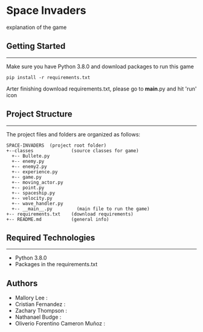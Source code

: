 # Space Invaders
explanation of the game

## Getting Started
---
Make sure you have Python 3.8.0 and download packages to run this game
```
pip install -r requirements.txt
```
Arter finishing download requirements.txt, please go to __main__.py and hit 'run' icon

## Project Structure
---
The project files and folders are organized as follows:
```
SPACE-INVADERS  (project root folder)
+--classes              (source classes for game)
  +-- Bullete.py  
  +-- enemy.py
  +-- enemy2.py
  +-- experience.py
  +-- game.py
  +-- moving_actor.py
  +-- point.py
  +-- spaceship.py
  +-- velocity.py
  +-- wave_handler.py
  +-- __main__.py         (main file to run the game)
+-- requirements.txt    (download requirements)
+-- README.md           (general info)
```

## Required Technologies
---
* Python 3.8.0
* Packages in the requirements.txt

## Authors
* Mallory Lee : 
* Cristian Fernandez : 
* Zachary Thompson : 
* Nathanael Budge : 
* Oliverio Forentino Cameron Muñoz : 
